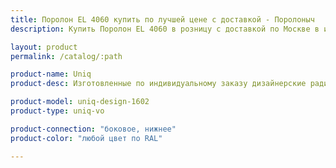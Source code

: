 ```yaml
---
title: Поролон EL 4060 купить по лучшей цене с доставкой - Поролоныч
description: Купить Поролон EL 4060 в розницу с доставкой по Москве в интернет-магазине Поролоныча.

layout: product
permalink: /catalog/:path

product-name: Uniq
product-desc: Изготовленные по индивидуальному заказу дизайнерские радиаторы COPPERI Uniq с полноцветными изображениями на передней панели позволят Вам воплотить в жизнь самые смелые и оригинальные проекты интерьеров. Творите! Ваша фантазия не ограничена.

product-model: uniq-design-1602
product-type: uniq-vo

product-connection: "боковое, нижнее"
product-color: "любой цвет по RAL"

---
```


